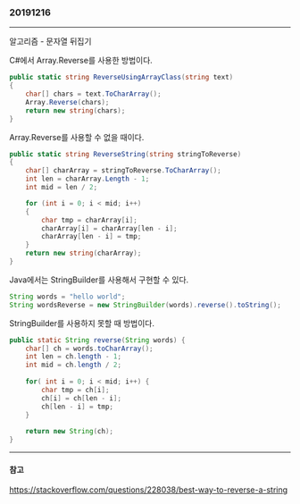### 20191216
---

알고리즘 - 문자열 뒤집기

C#에서 Array.Reverse를 사용한 방법이다.

```csharp
public static string ReverseUsingArrayClass(string text)
{
    char[] chars = text.ToCharArray();
    Array.Reverse(chars);
    return new string(chars);
}
```

Array.Reverse를 사용할 수 없을 때이다.

```csharp
public static string ReverseString(string stringToReverse)
{
    char[] charArray = stringToReverse.ToCharArray();
    int len = charArray.Length - 1;
    int mid = len / 2;

    for (int i = 0; i < mid; i++)
    {
        char tmp = charArray[i];
        charArray[i] = charArray[len - i];
        charArray[len - i] = tmp;
    }
    return new string(charArray);
}
```

Java에서는 StringBuilder를 사용해서 구현할 수 있다.

```java
String words = "hello world";
String wordsReverse = new StringBuilder(words).reverse().toString();
```

StringBuilder를 사용하지 못할 때 방법이다.

```java
public static String reverse(String words) {
    char[] ch = words.toCharArray();
    int len = ch.length - 1;
    int mid = ch.length / 2;
        
    for( int i = 0; i < mid; i++) {
        char tmp = ch[i];
        ch[i] = ch[len - i];
        ch[len - i] = tmp;
    }
        
    return new String(ch);
}
```

---
#### 참고

https://stackoverflow.com/questions/228038/best-way-to-reverse-a-string
